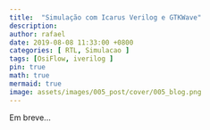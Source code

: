 ```yaml
---
title:  "Simulação com Icarus Verilog e GTKWave"
description: 
author: rafael
date: 2019-08-08 11:33:00 +0800
categories: [ RTL, Simulacao ]
tags: [OsiFlow, iverilog ]
pin: true
math: true
mermaid: true
image: assets/images/005_post/cover/005_blog.png
---
```

Em breve...